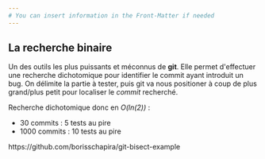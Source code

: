 ```yaml
---
# You can insert information in the Front-Matter if needed
---
```

## La recherche binaire

Un des outils les plus puissants et méconnus de **git**. Elle permet d'effectuer une recherche dichotomique pour identifier le commit ayant introduit un bug. On délimite la partie à tester, puis git va nous positioner à coup de plus grand/plus petit pour localiser le _commit_ recherché.

Recherche dichotomique donc en _O(ln(2))_ :

* 30 commits&nbsp;: 5 tests au pire
* 1000 commits&nbsp;: 10 tests au pire

<aside class="notes">
  https://github.com/borisschapira/git-bisect-example
</aside>
